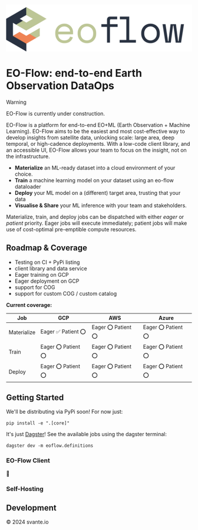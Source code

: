 <picture>
  <source media="(prefers-color-scheme: dark)" width="800px" srcset="https://github.com/svante-io/eo-flow/raw/main/logo-dark.png">
  <img alt="eoflow logo" width="800px" src="https://github.com/svante-io/eo-flow/raw/main/logo-light.png">
</picture>

# EO-Flow: end-to-end Earth Observation DataOps

> [!WARNING]
> EO-Flow is currently under construction.

EO-Flow is a platform for end-to-end EO+ML (Earth Observation + Machine Learning).
EO-Flow aims to be the easiest and most cost-effective way to develop insights from satellite data, unlocking scale: large area, deep temporal, or high-cadence deployments.
With a low-code client library, and an accessible UI, EO-Flow allows your team to focus on the insight, not on the infrastructure.

- **Materialize** an ML-ready dataset into a cloud environment of your choice.
- **Train** a machine learning model on your dataset using an eo-flow dataloader
- **Deploy** your ML model on a (different) target area, trusting that your data
- **Visualise & Share** your ML inference with your team and stakeholders.

Materialize, train, and deploy jobs can be dispatched with either *eager* or *patient* priority. Eager jobs will execute immediately; patient jobs will make use of cost-optimal pre-emptible compute resources.

## Roadmap & Coverage

- Testing on CI + PyPi listing
- client library and data service
- Eager training on GCP
- Eager deployment on GCP
- support for COG
- support for custom COG / custom catalog

**Current coverage:**

|    Job   |      GCP     |      AWS       |        Azure     |
| -------- | ------------ | -------------- | ---------------- |
| Materialize | Eager :white_check_mark: Patient :o:    | Eager :o: Patient :o: |  Eager :o: Patient :o: |
| Train    | Eager :o: Patient :o: |  Eager :o: Patient :o: |  Eager :o: Patient :o: |
| Deploy    | Eager :o: Patient :o: |  Eager :o: Patient :o: |  Eager :o: Patient :o: |


## Getting Started

We'll be distributing via PyPi soon! For now just:

    pip install -e ".[core]"

It's just [Dagster](https://dagster.io/)! See the available jobs using the dagster terminal:

    dagster dev -m eoflow.definitions

### EO-Flow Client

:construction:



### Self-Hosting

## Development

&copy; 2024 svante.io
